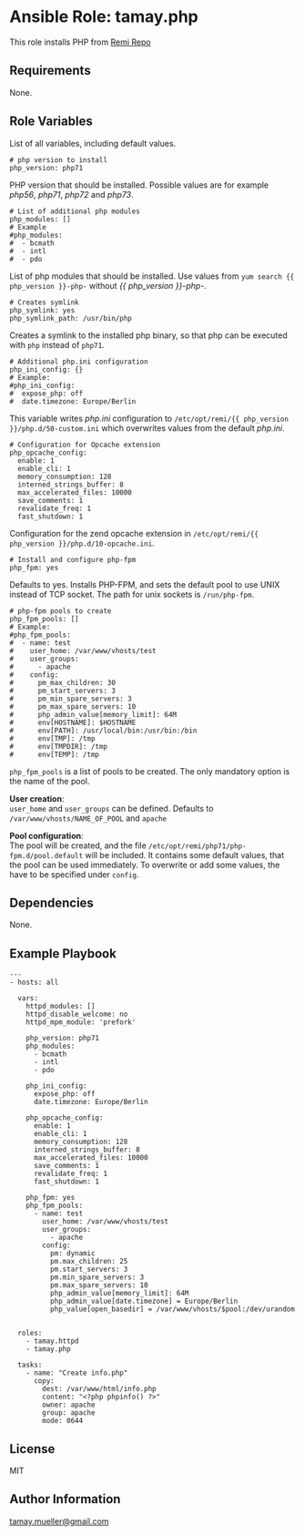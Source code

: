 Ansible Role: tamay.php
=========

This role installs PHP from [Remi Repo](https://rpms.remirepo.net/)

Requirements
------------

None.

Role Variables
--------------

List of all variables, including default values.

    # php version to install
    php_version: php71

PHP version that should be installed. Possible values are for example *php56*, *php71*, *php72* and *php73*.
    
    # List of additional php modules
    php_modules: []
    # Example
    #php_modules:
    #  - bcmath
    #  - intl
    #  - pdo

List of php modules that should be installed. Use values from ```yum search {{ php_version }}-php-``` without *{{ php_version }}-php-*.

    # Creates symlink
    php_symlink: yes
    php_symlink_path: /usr/bin/php
    
Creates a symlink to the installed php binary, so that php can be executed with ```php``` instead of ```php71```.
    
    # Additional php.ini configuration
    php_ini_config: {}
    # Example:
    #php_ini_config:
    #  expose_php: off
    #  date.timezone: Europe/Berlin

This variable writes *php.ini* configuration to ```/etc/opt/remi/{{ php_version }}/php.d/50-custom.ini``` which overwrites values from the default *php.ini*. 
    
    # Configuration for Opcache extension
    php_opcache_config:
      enable: 1
      enable_cli: 1
      memory_consumption: 128
      interned_strings_buffer: 8
      max_accelerated_files: 10000
      save_comments: 1
      revalidate_freq: 1
      fast_shutdown: 1

Configuration for the zend opcache extension in ```/etc/opt/remi/{{ php_version }}/php.d/10-opcache.ini```.
    
    # Install and configure php-fpm
    php_fpm: yes

Defaults to yes. Installs PHP-FPM, and sets the default pool to use UNIX instead of TCP socket. The path for unix sockets is ```/run/php-fpm```. 
    
    # php-fpm pools to create
    php_fpm_pools: []
    # Example:
    #php_fpm_pools:
    #  - name: test
    #    user_home: /var/www/vhosts/test
    #    user_groups:
    #      - apache
    #    config:
    #      pm_max_children: 30
    #      pm_start_servers: 3
    #      pm_min_spare_servers: 3
    #      pm_max_spare_servers: 10
    #      php_admin_value[memory_limit]: 64M
    #      env[HOSTNAME]: $HOSTNAME
    #      env[PATH]: /usr/local/bin:/usr/bin:/bin
    #      env[TMP]: /tmp
    #      env[TMPDIR]: /tmp
    #      env[TEMP]: /tmp

```php_fpm_pools``` is a list of pools to be created. The only mandatory option is the name of the pool.

**User creation**:  
```user_home``` and ```user_groups``` can be defined. Defaults to ```/var/www/vhosts/NAME_OF_POOL``` and ```apache```

**Pool configuration**:  
The pool will be created, and the file ```/etc/opt/remi/php71/php-fpm.d/pool.default``` will be included. It contains some default values, that the pool can be used immediately. To overwrite or add some values, the have to be specified under ```config```.



Dependencies
------------

None.

Example Playbook
----------------

    ---
    - hosts: all
    
      vars:
        httpd_modules: []
        httpd_disable_welcome: no
        httpd_mpm_module: 'prefork'
    
        php_version: php71
        php_modules:
          - bcmath
          - intl
          - pdo
    
        php_ini_config:
          expose_php: off
          date.timezone: Europe/Berlin
    
        php_opcache_config:
          enable: 1
          enable_cli: 1
          memory_consumption: 128
          interned_strings_buffer: 8
          max_accelerated_files: 10000
          save_comments: 1
          revalidate_freq: 1
          fast_shutdown: 1
    
        php_fpm: yes
        php_fpm_pools:
          - name: test
            user_home: /var/www/vhosts/test
            user_groups:
              - apache
            config:
              pm: dynamic
              pm.max_children: 25
              pm.start_servers: 3
              pm.min_spare_servers: 3
              pm.max_spare_servers: 10
              php_admin_value[memory_limit]: 64M
              php_admin_value[date.timezone] = Europe/Berlin
              php_value[open_basedir] = /var/www/vhosts/$pool:/dev/urandom

    
      roles:
        - tamay.httpd
        - tamay.php
    
      tasks:
        - name: "Create info.php"
          copy:
            dest: /var/www/html/info.php
            content: "<?php phpinfo() ?>"
            owner: apache
            group: apache
            mode: 0644

License
-------

MIT

Author Information
------------------

tamay.mueller@gmail.com

